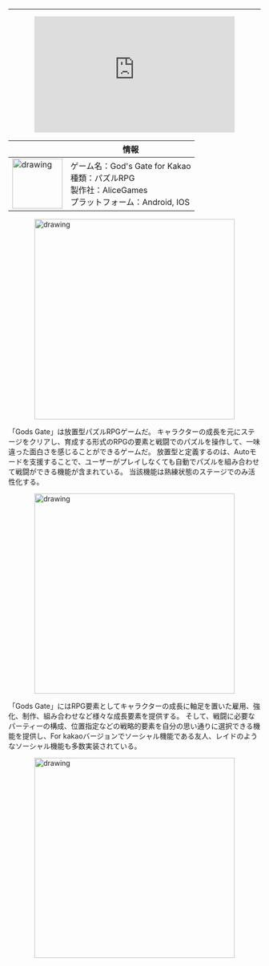 
_ _ _

<iframe style="display: block; margin-left: auto; margin-right: auto;" width="400" height="232" src="https://www.youtube.com/embed/rbdGgVZAMK8?controls=0" frameborder="0" allow="accelerometer; autoplay; encrypted-media; gyroscope; picture-in-picture" allowfullscreen></iframe>
  
|  | 情報 |
|---|------------------------------------------------------|
| <img style="display: block; margin-left: auto; margin-right: auto;"  src="https://msh0411.github.io/assets/GodsGate_03.jpg" alt="drawing" width="100"/> | ゲーム名：God's Gate for Kakao<br>種類：パズルRPG<br>製作社：AliceGames<br>プラットフォーム：Android, IOS|
  
<img style="display: block; margin-left: auto; margin-right: auto;"  src="https://msh0411.github.io/assets/GodsGate_04.gif" alt="drawing" width="400"/>

「Gods Gate」は放置型パズルRPGゲームだ。 キャラクターの成長を元にステージをクリアし、育成する形式のRPGの要素と戦闘でのパズルを操作して、一味違った面白さを感じることができるゲームだ。 放置型と定義するのは、Autoモードを支援することで、ユーザーがプレイしなくても自動でパズルを組み合わせて戦闘ができる機能が含まれている。 当該機能は熟練状態のステージでのみ活性化する。

<img style="display: block; margin-left: auto; margin-right: auto;"  src="https://msh0411.github.io/assets/GodsGate_02.jpg" alt="drawing" width="400"/>

「Gods Gate」にはRPG要素としてキャラクターの成長に軸足を置いた雇用、強化、制作、組み合わせなど様々な成長要素を提供する。 そして、戦闘に必要なパーティーの構成、位置指定などの戦略的要素を自分の思い通りに選択できる機能を提供し、For kakaoバージョンでソーシャル機能である友人、レイドのようなソーシャル機能も多数実装されている。

<img style="display: block; margin-left: auto; margin-right: auto;"  src="https://msh0411.github.io/assets/GodsGate_05.jpg" alt="drawing" width="400"/>

